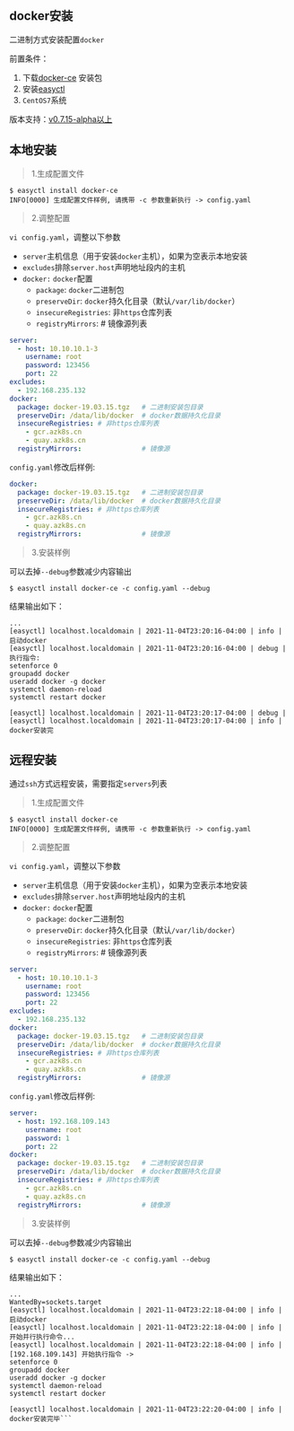 ## docker安装

二进制方式安装配置`docker`

前置条件：

1. 下载[docker-ce](https://download.docker.com/linux/static/stable/x86_64/) 安装包
2. 安装[easyctl](../-安装文档/README.md)
3. `CentOS7`系统

版本支持：[v0.7.15-alpha以上](https://github.com/weiliang-ms/easyctl/releases/tag/v0.7.15-alpha)

## 本地安装

> 1.生成配置文件

```shell
$ easyctl install docker-ce
INFO[0000] 生成配置文件样例, 请携带 -c 参数重新执行 -> config.yaml
```

> 2.调整配置

`vi config.yaml`，调整以下参数

- `server`主机信息（用于安装`docker`主机），如果为空表示本地安装
- `excludes`排除`server.host`声明地址段内的主机
- `docker:` `docker`配置
    - `package`: `docker`二进制包
    - `preserveDir`: `docker`持久化目录（默认`/var/lib/docker`）
    - `insecureRegistries`: 非`https`仓库列表
    - `registryMirrors`: # 镜像源列表

```yaml
server:
  - host: 10.10.10.1-3
    username: root
    password: 123456
    port: 22
excludes:
  - 192.168.235.132
docker:
  package: docker-19.03.15.tgz   # 二进制安装包目录
  preserveDir: /data/lib/docker  # docker数据持久化目录
  insecureRegistries: # 非https仓库列表
    - gcr.azk8s.cn
    - quay.azk8s.cn
  registryMirrors:               # 镜像源
```

`config.yaml`修改后样例:

```yaml
docker:
  package: docker-19.03.15.tgz   # 二进制安装包目录
  preserveDir: /data/lib/docker  # docker数据持久化目录
  insecureRegistries: # 非https仓库列表
    - gcr.azk8s.cn
    - quay.azk8s.cn
  registryMirrors:               # 镜像源
```

> 3.安装样例

可以去掉`--debug`参数减少内容输出

```shell
$ easyctl install docker-ce -c config.yaml --debug
```

结果输出如下：

```
...
[easyctl] localhost.localdomain | 2021-11-04T23:20:16-04:00 | info | 启动docker
[easyctl] localhost.localdomain | 2021-11-04T23:20:16-04:00 | debug | 执行指令:
setenforce 0
groupadd docker
useradd docker -g docker
systemctl daemon-reload
systemctl restart docker

[easyctl] localhost.localdomain | 2021-11-04T23:20:17-04:00 | debug |
[easyctl] localhost.localdomain | 2021-11-04T23:20:17-04:00 | info | docker安装完
```

## 远程安装

通过`ssh`方式远程安装，需要指定`servers`列表

> 1.生成配置文件

```shell
$ easyctl install docker-ce
INFO[0000] 生成配置文件样例, 请携带 -c 参数重新执行 -> config.yaml
```

> 2.调整配置

`vi config.yaml`，调整以下参数

- `server`主机信息（用于安装`docker`主机），如果为空表示本地安装
- `excludes`排除`server.host`声明地址段内的主机
- `docker:` `docker`配置
    - `package`: `docker`二进制包
    - `preserveDir`: `docker`持久化目录（默认`/var/lib/docker`）
    - `insecureRegistries`: 非`https`仓库列表
    - `registryMirrors`: # 镜像源列表

```yaml
server:
  - host: 10.10.10.1-3
    username: root
    password: 123456
    port: 22
excludes:
  - 192.168.235.132
docker:
  package: docker-19.03.15.tgz   # 二进制安装包目录
  preserveDir: /data/lib/docker  # docker数据持久化目录
  insecureRegistries: # 非https仓库列表
    - gcr.azk8s.cn
    - quay.azk8s.cn
  registryMirrors:               # 镜像源
```

`config.yaml`修改后样例:

```yaml
server:
  - host: 192.168.109.143
    username: root
    password: 1
    port: 22
docker:
  package: docker-19.03.15.tgz   # 二进制安装包目录
  preserveDir: /data/lib/docker  # docker数据持久化目录
  insecureRegistries: # 非https仓库列表
    - gcr.azk8s.cn
    - quay.azk8s.cn
  registryMirrors:               # 镜像源
```

> 3.安装样例

可以去掉`--debug`参数减少内容输出

```shell
$ easyctl install docker-ce -c config.yaml --debug
```

结果输出如下：

```
...
WantedBy=sockets.target
[easyctl] localhost.localdomain | 2021-11-04T23:22:18-04:00 | info | 启动docker
[easyctl] localhost.localdomain | 2021-11-04T23:22:18-04:00 | info | 开始并行执行命令...
[easyctl] localhost.localdomain | 2021-11-04T23:22:18-04:00 | info | [192.168.109.143] 开始执行指令 ->
setenforce 0
groupadd docker
useradd docker -g docker
systemctl daemon-reload
systemctl restart docker

[easyctl] localhost.localdomain | 2021-11-04T23:22:20-04:00 | info | docker安装完毕```
```